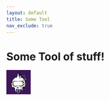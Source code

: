 ```yaml
---
layout: default
title: Some Tool
nav_exclude: true
---
```


# Some Tool of stuff!

![Logo](test.jpg)